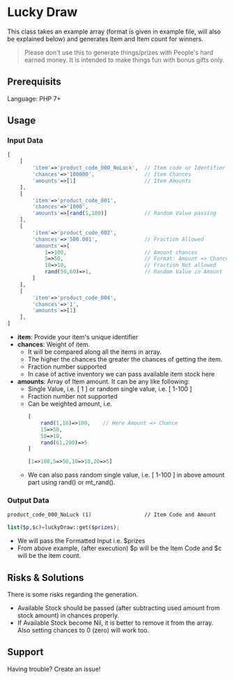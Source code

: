 # Lucky Draw

This class takes an example array (format is given in example file, will also be explained below) and generates Item and Item count for winners.

> Please don't use this to generate things/prizes with People's hard earned money. It is intended to make things fun with bonus gifts only.

## Prerequisits

Language: PHP 7+

## Usage

### Input Data

```php
[
    [
        'item'=>'product_code_000_NoLuck',  // Item code or Identifier
        'chances'=>'100000',                // Item Chances
        'amounts'=>[1]                      // Item Amounts
    ],
    [
        'item'=>'product_code_001',
        'chances'=>'1000',
        'amounts'=>[rand(1,100)]            // Random Value passing
    ],
    [
        'item'=>'product_code_002',
        'chances'=>'500.001',               // Fraction Allowed
        'amounts'=>[
            1=>100,                         // Amount chances
            5=>50,                          // Format: Amount => Chances
            10=>10,                         // Fraction Not allowed
            rand(50,60)=>1,                 // Random Value in Amount
        ]
    ],
    [
        'item'=>'product_code_004',
        'chances'=>'1',
        'amounts'=>[1]
    ],
]
```
- **item**: Provide your item's unique identifier
- **chances**: Weight of item. 
    - It will be compared along all the items in array. 
    - The higher the chances the greater the chances of getting the item.
    - Fraction number supported
    - In case of active inventory we can pass available item stock here
- **amounts**: Array of Item amount. It can be any like following:
    - Single Value, i.e. [ 1 ] or random single value, i.e. [ 1-100 ]
    - Fraction number not supported
    - Can be weighted amount, i.e.    
        ```php
        [
            rand(1,10)=>100,    // Here Amount => Chance
            15=>50,
            50=>10,
            rand(61,200)=>5
        ]
        ```        
        ```php
        [1=>100,5=>50,10=>10,20=>5]
        ```        
    - We can also pass random single value, i.e. [ 1-100 ] in above amount part using rand() or mt_rand().

### Output Data

```markdown
product_code_000_NoLuck (1)                 // Item Code and Amount
```

```php
list($p,$c)=luckyDraw::get($prizes);
```

- We will pass the Formatted Input i.e. $prizes
- From above example, (after execution) $p will be the Item Code and $c will be the item count.

## Risks & Solutions

There is some risks regarding the generation.
- Available Stock should be passed (after subtracting used amount from stock amount) in chances properly.
- If Available Stock become Nil, it is better to remove it from the array. Also setting chances to 0 (zero) will work too.

## Support

Having trouble? Create an issue!
